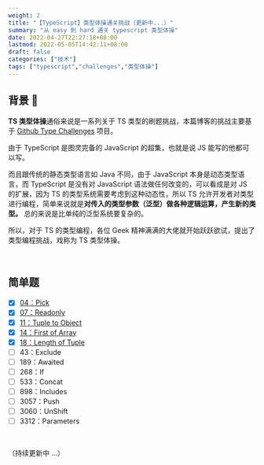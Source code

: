 ```yaml
---
weight: 2
title: "【TypeScript】类型体操通关挑战（更新中...）"
summary: "从 easy 到 hard 通关 typescript 类型体操"
date: 2022-04-27T22:27:18+08:00
lastmod: 2022-05-05T14:42:11+08:00
draft: false
categories: ["技术"]
tags: ["typescript","challenges","类型体操"]
---
```


## 背景 :bookmark:

**TS 类型体操**通俗来说是一系列关于 TS 类型的刷题挑战，本篇博客的挑战主要基于 [Github Type Challenges](https://github.com/type-challenges/type-challenges) 项目。

由于 TypeScript 是图灵完备的 JavaScript 的超集，也就是说 JS 能写的他都可以写。

而且跟传统的静态类型语言如 Java 不同，由于 JavaScript 本身是动态类型语言，而 TypeScript 是没有对 JavaScript 语法做任何改变的，可以看成是对 JS 的扩展，因为 TS 的类型系统需要考虑到这种动态性，所以 TS 允许开发者对类型进行编程，简单来说就是**对传入的类型参数（泛型）做各种逻辑运算，产生新的类型。** 总的来说是比单纯的泛型系统要复杂的。

所以，对于 TS 的类型编程，各位 Geek 精神满满的大佬就开始跃跃欲试，提出了类型编程挑战，戏称为 TS 类型体操。

&nbsp;

## 简单题

- [x] [04：Pick](https://wumanho.cn/posts/type-challenge-easy/#04_pick)
- [x] [07：Readonly](https://wumanho.cn/posts/type-challenge-easy/#07_readonly)
- [x] [11：Tuple to Object](https://wumanho.cn/posts/type-challenge-easy/#11_tuple_to_object)
- [x] [14：First of Array](https://wumanho.cn/posts/type-challenge-easy/#14_first)
- [x] [18：Length of Tuple](https://wumanho.cn/posts/type-challenge-easy/#18_length_of_tuple)
- [ ] 43：Exclude
- [ ] 189：Awaited
- [ ] 268：If
- [ ] 533：Concat
- [ ] 898：Includes
- [ ] 3057：Push
- [ ] 3060：UnShift
- [ ] 3312：Parameters

&nbsp;

（持续更新中 ...）

